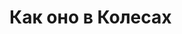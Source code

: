 # Как оно в Колесах

[gif1]: images/e1fb0078e703279fc2d46cd54672259d.gif "Тонкий уехал в отпуск, а у нас апи"

[gif2]: images/97e7f3a2c626d1734d5242bc13174839.gif "внедрили апи на колёсах"

[gif3]: images/2177f452e2078fe80a3d2bbd924c91e9.gif "работа над баннеркой"

[gif4]: images/8bb527744d16b3493f90addee359d710.gif "Тонкий пришёл на работу"

[gif5]: images/d244cbf82727a465a893dd83fabe6cf7.gif "Тонкий оценивает работу остальных разработчиков"

[gif6]: images/332173d4caba2134da9816d45a612a63.gif "Борода месяц писал кору дуба"

[gif7]: images/f6216d31488012fb859130d5bb4d571e.gif "решили начать использовать зендовские формы"

[gif8]: images/c537c9348cb5fe4b4fcb26a4dcecc9d0.gif "забрали айдрайв"

[gif9]: images/b0050b9864280cbc54d1b3599fbe5fda.gif "Тонкий проводит собеседование"

[gif10]: images/05fd0541714fd6b454fbc74b54acc5a7.gif "Купили кофе-машину"

[gif11]: images/c4d197f67b21d0c42b17a94e5f4b8934.gif "Задал Максиму простой вопрос"

[gif12]: images/a23caa99-d883-40b5-a8d9-4dee16a79b36.gif "Когда Борода проводил собеседования"

[gif13]: images/0275e87a-f1af-457f-a9eb-45263a58f5e9.gif "... или так"

[gif14]: images/e5a6440c-6fcc-4ee9-abbe-405fc3979f48.gif "Максим в 12:45"

[gif15]: images/bb7b6810-b6e1-478b-931a-7c1f756c303c.gif "DROP DATABASE kolesa © mkw"

[gif16]: images/cdc3fb4f-a927-4abc-932a-79a3c8bc06b5.gif "Завели баннерку на одном бекенде вместо четырёх"

[gif17]: images/ff24cc61-2514-43bc-9cf6-d7d964c515e7.gif "Код после SEO-оптимизации"

[gif18]: images/93c36202-00b6-47e8-98bd-c7db3ad92a0f.gif "«Мне некогда читать книгу Pro Git»"

[gif19]: images/225d77ca-3530-4ff6-b325-d5a3c3e3c76b.gif "Fatal error: Call to member function of non-object"

[gif20]: images/208aee70-6569-4b42-bffb-06202ff789e2.gif "«Давайте уменьшим количество http-запросов с помощью AJAX»"

[gif21]: images/83893ce9-3147-4f0a-8614-59ae824a642f.gif "Борода прочитал баг-репорт от Ирины"

[gif22]: images/197b2590-9542-4ff4-a6e5-62304b857ea6.gif "Максим заскучал"

[gif23]: images/6fc43fa7-2165-43b9-8575-fa98c8c9de3d.gif "... или так"

[gif24]: images/c72b9b02-0be9-4f22-aa2c-2a562646a1ae.gif "Хотфикс прямо на продакшне"

[gif25]: images/de0dbfd7-4d6f-48e2-b71b-ff392122ca76.gif "21:30, kolesa.kz"

[gif26]: images/e8869aba-371d-44ee-81fb-ccc8da022404.gif "Директор заметил баг"

[gif27]: images/b49f06c8-7a99-45de-8d2f-cd87675803a3.gif "Максим и парсеры"

[gif28]: images/634bbbaf-295c-47d1-9afa-89f95f42de42.gif "alaps-vm-kolesa-fe1 $ tail -f /var/log/haproxy.log"

[gif29]: images/d9fb59c2-f413-47fd-a03f-3a4bc40cccb9.gif "«Зачем Колёсам штатный админ?!»"

[gif30]: images/aef97578-ddac-4690-b0d4-87832af6a1e6.gif "«Остались мелочи по вёрстке»"

[gif31]: images/8e17afbf-e9bb-4448-963d-d089211de0ed.gif "Троллим Зелёного"

[gif32]: images/096d48ea-5430-4f06-9f93-5e28d07d844f.gif "Троллим Фару"

[gif33]: images/315b6d64-f844-4ee8-8dff-686d2363a39c.gif "Переход на Git"

[gif34]: images/0694daef-7361-48be-bf6b-adca1a5eee9b.gif "Максим обновляет GitLab"

[gif35]: images/dd6a4b3e-f8e3-4c28-85f9-b520a16b106d.gif "Админ с точки зрения программистов"

[gif36]: images/7f8e7f0b-e9c7-459f-9b07-95c14c96f2ee.gif "«Перенесите фичу на Крышу, там же просто копипаста!»"

[gif37]: images/ed7734a2-c78f-4d6c-af24-4ef038020610.gif "Жанат и Аким"

[gif38]: images/22164fab-a34c-44d1-95fc-b2e566c020c2.gif "Борода пишет код"

[gif39]: images/d57656f2-3947-4317-a355-f653bff84433.gif "... или так"

[gif40]: images/d29df67b-ab12-4d3e-b081-6e0e8584ac5e.gif "Утро Тонкого"

[gif41]: images/552ddb9a-9ad0-46a1-aa71-e667990d3d0d.gif "... и вечер Максима"

[gif42]: images/224e70d8-2361-458f-b17f-637d162765a1.gif "Тонкий на merge request'ах"

[gif43]: images/2d8e33a7-bbdc-4efc-b480-eb01d0eecc7c.gif "Своя обёртка над СУБД и кешем"

[gif44]: images/f4a4b036-6e8d-4b1c-914f-0082e02609cd.gif "Выгрузка для Яндекса не работает"

[gif45]: images/61831667-f264-4be1-bfb5-503757092026.gif "Тегированный кеш от Павла Черторогова"

[gif46]: images/2da6235d-3228-406e-b00b-d04ab19ee9f5.gif "Артёма попросили «причесать формы»"

[gif47]: images/1beb7e65-80dd-4a7f-8e2e-bddf710ebcb0.gif "Разработчики и Linux"

[gif48]: images/9ea657eb-472b-4fee-ac31-9c55caadb5f3.gif "«Кто хочет исправить этот баг?»"

[gif49]: images/2fbe4e51-4996-4045-8bdf-bb82cc4a99a0.gif "Лекция по архитектуре Колёс. Третий слева — Зелёный."

[gif50]: images/1786f326-d45a-4e83-9c37-5724468373fb.gif "«Игорь, можешь подойти, у меня тут небольшой замес»"

[gif51]: images/9edcd9ec-d1f5-4bfb-9487-0d39e7d7e152.gif "«Зарелизим это сегодня, в пятницу, ведь ещё всего-лишь 17:10»"

[gif52]: images/2c871dba-1ec4-4a99-9d8f-cb766f8580c3.gif "Николай пришёл работать в Колёса"

[gif53]: images/d4ff7859-9589-46aa-85ff-3b72b76cabcb.gif "Ирина пришла к нам в кабинет"

[gif54]: images/7e045c78-fbd0-4632-93b7-7f15ce3b3da2.gif "Корявая миграция убила в базе статистику за прошлый год, но мы предварительно сделали бекап"

[gif55]: images/fbeced85-a1e0-4809-a2f5-573aae6d5d29.gif "На планёрке:[br]- Сегодня релиз![br]- Да!"

[gif56]: images/13d1bc42-955e-4a0d-864e-4f2dd125eab0.gif "Основной принцип рефакторинга легаси-кода"

[gif57]: images/290580ab-114f-473c-be11-fc74134e27c8.gif "Кто-то по незнанию решил тролльнуть Тонкого"

[gif58]: images/Reynholm-window-exit.gif "Директор, когда мы налажали (в который раз)"

[gif59]: images/80a10f54-7cc1-4493-9058-ed2cef9d0335.gif "Отправили лишних 200К писем"

[gif60]: images/da012dce-3094-4896-998d-d8fc75971b65.gif "Фара ждет, когда запушит Дима, Дима ждёт, когда запушит Гриша, а Борода ждёт, когда запушит хоть кто-нибудь."

[gif61]: images/2645738.gif "Тестировщики в процессе тестирования."

[gif62]: images/1555519_10202715066259058_1086375308_n.jpg "Рабочий процесс отдела разработки — взгляд со стороны."

[gif63]: images/512dcad1-057b-466c-852f-c4068c827200.gif "Тонкий, ты пофиксал ту багу в апишке? (trollface)"

[gif64]: images/46eBiK.gif "Борода перед каждым крупным релизом."

[gif65]: images/022a4b86-b7f5-41cc-927f-1b25bbb12cad.gif "Когда ждёшь, пока Тонкий смотрит твой MR."

[gif66]: images/3bed67f4-c0c7-4659-97c7-59eee58de8d4.gif "Неделю верстали Маркет, сказали «Всё готово» и Начальник решил посмотреть."

[gif67]: images/42b0331c-9193-4047-9db3-6b227bb4b356.gif "Ответ на предложение зарелизить код в пятницу после обеда."

[gif68]: images/d7c21fa0-2037-4ade-b7e6-a92292008e80.gif "Добавляем сезонные коэффициенты в баннерку."

[gif69]: images/market-deploy.gif "Запуск Маркета в пре-продакшн."

[gif70]: images/912503a1-48ed-4aac-b8b9-4217700d726e.gif "Когда заходит Директор."

[gif71]: images/6e593207-c89b-4705-a51c-3179ee18aba3.gif "«Мы сделаем Маркет за полгода»."

[gif72]: images/22e359f0-848e-472e-936e-28f37b62a092.gif "Форма подачи на Маркете."

[gif73]: images/f4c980dc-3240-4aca-8bfd-501e29edafa3.gif "Приняли MR от Григория."

[gif74]: images/7d616e3d-9517-422d-8445-b6f0c4a88e4a.gif "«Начальник, посмотри, я доделал регионы на Маркете!»"

[gif75]: images/b9b74d60-a467-4cf0-bb62-a197efde160c.gif "Тонкий чинит поиск по регионам."

[gif76]: images/3a3cfd91-7556-4bbe-8a68-831f0334caa3.gif "Презентация Маркета акционерам."

[gif77]: images/funny_karma_gifs5_vk_com_stolbn.gif "Решил подъебать Максима."

[gif78]: images/ac1617b1-7404-4149-876a-b11fb5253c1e.gif "Гриша и Артём закрывают issue «Авторский надзор»."

[gif79]: images/8805623a-269d-4456-af18-c906bbbb65a1.gif "Наглядная демонстрация процесса построения «хлебных крошек» на Маркете."

[gif80]: images/126f633143ba7a5cb18e518876963848.gif "Запуск Маркета в продакшн."

[gif81]: images/b7ec30a3-7d85-4517-99e6-0f3a0fb22a66.gif "Так и живём…"

[gif82]: images/dce8e3f8-fc44-475a-95cd-276b5a056a34.gif "Начальник вернулся из отпуска."

[gif83]: images/daily_gifdump_453_0686c076.gif "Доработки после code-review."

[gif84]: images/0f7d6318-194e-49dc-8e08-1e8309af5c98.gif "Процесс разработки Маркета."

[gif85]: images/c9d6808b-f4fe-4330-920e-f80a324b7e1c.gif "В критической ситуации у Максима всегда есть верные помощники."

[gif86]: images/86dc08f74a425513d229e2f425e928ca.gif "Отдел разработки со стороны."

[gif87]: images/67f79f1b-0e60-44b8-8e8d-b055e336f048.gif "Типичное собеседование с Сиропычем."

[gif88]: images/169382_10a4.gif "«Смотри, какую клёвую штуку я сделал!»"

[gif89]: images/2f911054-5a36-4fb5-9633-f0c5b8dc16f0.gif "Нам сказали, что в новом офисе будет open space."

[gif90]: images/3cc73f64-5124-483b-a1ba-175d80f68433.gif "— Игорь, у меня тут такая проблема…[br]— Спроси лучше у Тонкого (trollface)"

[gif91]: images/5e20a3a2-032a-42ca-821f-0958facd97fc.gif "Процесс прохождения Code-review."

[gif92]: images/0ff02d8c-3bf5-493c-8df6-fabb6a72197f.gif "«Код Маркета будет прост и понятен!»"

[gif93]: images/c3e2a8e4-e262-4b4b-af37-2face4615ab6.gif "Тонкий, Аким и валидация на Колёсах."

[gif94]: images/b1b3ca96-efcb-4ecb-ba20-259a49da4c73.gif "Релиз публичного профиля на Маркете."

[gif95]: images/63e1f331-bee2-4648-af36-709f123ea05d.gif "«Должники» на понедельничной планёрке."

[gif96]: images/ce89ea2e-7ed7-4e1d-802c-80661887fd68.gif "Нужно сделать интеграцию баннерки с 1С."

[gif97]: images/4289680e-8be8-4385-abfe-8330cdb7e57a.gif "Очередь на тестирование глазами разработчиков."

[gif98]: images/ef971365-6883-4643-9f5a-cfab15b19cc7.gif "Не понял задачу, не прочитал стандарты кодирования, не написал инструкции для деплоя и что из этого в итоге вышло."

[gif99]: images/Minometchiki.gif "Первая попытка зарелизить «Новые авто»."

[gif100]: images/c7fa5952-c226-4887-aaad-4e6c38b3c061.gif "Нельзя так просто взять и написать код без…"

[gif101]: images/Ckw1Ly.gif "Команда Маркета здесь, здесь все, Никита, Стас и Гриша Метёлкин."

[gif102]: images/4c1bc464-552c-4bc7-b3c2-5038ca168196.gif "Выложили рефакторинг NodLegacy в API."

[gif103]: images/bf6f9e8d-f2e0-414e-9353-925d780f89e3.gif "Максим и MicroCloud."

[gif104]: images/4f95a269-9039-469e-8e9d-695e8be89308.gif "Пока не отдали тестировщикам кнопку деплоя."

[gif105]: images/KeOdr7.gif "Директор разрешил выпилить Гемиус."

[gif106]: images/d14f98a7-115c-4503-9d32-e20d34b2be43.gif "«Ведущие» перед крупным релизом."

[gif107]: images/5a42dc36-7db1-4acb-a388-e5f717e3a316.gif "Копипастим код с Маркета на Колёса."

[gif108]: images/b08faec6-e403-47bb-8c18-41eea6aeee83.gif "Внедряем SSO и ВНЕЗАПНО «Call to undefined function Security\mcrypt_get_iv_size()»"

[gif109]: images/f4e5ada8-3ccc-4ad7-b55b-a75a1a9461ff.gif "Мобильная версия к 20-му апреля."

[gif110]: images/2032e87c-f5bc-4176-b93c-e6fc7cb45df6.gif "Ожидания от мобильной версии Маркета."

[gif111]: images/a4a024bd-004c-40e9-9f89-2c7421eec95f.gif "Сказали запустить моб. версию к 20-му апреля."

[gif112]: images/4997e590-5cb6-4cc2-a61f-90b315a58102.gif "Первый раз настраиваешь сборку в бамбу."

[gif113]: images/71ac6b0c-9d7e-4697-8721-55fc7df913ac.gif "Григорий пишет код."

[gif114]: images/cde893cd-2d8d-4ed0-afb5-488085d00ea6.gif "Мобильная версия Колёс движется к релизу."

[gif115]: images/1375179273_484568944.gif "Начинаем писать автотесты."

[gif116]: images/ezgif-1221069796.gif "Перевод SMS на методы API."

[gif117]: images/c5189909-e240-4ba3-a75b-7f110839e3b9.gif "Проект «Крутые запчасти»."

[gif118]: images/pA9zE.gif "Выработка стандарта css."

[gif119]: images/tumblr_nvr0kzpk7L1uuyy36o1_400.gif "Делаешь большую интересную задачу, но всегда находится что-то срочное."

[gif120]: images/b030f0d5-0daf-4cea-b9c2-6db1e296c248.gif "Работа над платёжным шлюзом."

[gif121]: images/giphy.gif "Когда приоритеты задачи меняются несколько раз в день."

[gif122]: images/giphy1.gif "Это про нас © Директор"

[gif123]: images/681e9b93-078b-48f4-bad1-7e36c492ba24.gif "Льем хотфикс на продакшн «Да там только CSS»"

[gif124]: images/39b023c7-dd64-47b2-a8dc-fa56e2d6a8e6.gif "Релиз сервиса подсчёта просмотров на InfluxDB"

[gif125]: images/5f9aV49HRZNUFeGlv8q8_Softball_Legend.gif "Релиз фичи, полностью покрытой тестами"

[gif126]: images/94b067df-3930-422f-adeb-726505a7c561.gif "Тонкий уходит из Колёс"

[gif127]: images/1456137823-edf7da6903f5d94f90f8f6bb28cb97ef.gif "Когда «немножко сломал» _health в API"

[gif128]: images/4a8afadf-30f1-47d8-946e-799a442f45f4.gif "У нас будет единый API для трёх проектов, говорили они"

[gif129]: images/l2R02CF7AKCEZmeSk.gif "Когда взялся написать скрипт автопродления проверенных авто"

[gif130]: images/502bea02-5ffb-40e7-a8c2-a03ee2e7597d.gif "Тестовый обед в компании"

[gif131]: images/6090b86d-14b5-4a28-916c-935c2dacca77.gif "Гриша предложил помощь с ПШБ"

[gif132]: images/114a9c4e0.gif "OpenStack Swift сломался"

[gif133]: images/200.gif "Каждый раз, когда пытаешься ускорить поиск в API"

[gif134]: images/3oz8xXYDoGM0QUDnfW.gif "Релиз ЛС на Маркете"

[gif135]: images/90c10886-fa59-4f94-b295-834944b38fec.gif "Строим своё хранилище фотографий"

[gif136]: images/borsch1.gif "Мотивация от Алексея"

[gif137]: images/ezgif-1848815824.gif "Разработка формы подачи для Колёс на новом движке"

[gif138]: images/ezgif.com-809bc7cd55.gif "Когда намержили все фиксы по дефектовочному акту в одну ветку и мержим её в мастер"

[gif139]: images/15656170_1431291790221971_2469213678138818560_n.gif "Менеджер, разработчик и задача «Click to add description»"

[gif140]: images/ezgif-1-8150a790ce.gif "Борода и Алексей выбирают между MediaWiki и Confluence"

[gif141]: images/ezgif-1-183daa1517.gif "Когда после PHP изучаешь Golang"

[gif142]: images/tumblr_ojuso5uFbE1s02vreo1_400.gif "Внедряем Clickhouse"

[gif143]: images/e84fa9c2-0247-4afe-9745-0cee51e65ffb.gif "Фоточки не грузятся"

[gif144]: images/e60dca89-c008-4b10-b8f4-5d98b445fbbe.gif "Работа над автокредитом"

[gif145]: images/ezgif-4-00920b173b.gif "Копипастим сочный поиск с Маркета на Колёса"

[gif146]: images/ezgif-4-329f991a7d.gif "Когда сломался эластик"

[gif147]: images/ezgif-4-5cc1f6ebbf.gif "Смотришь PR по автокредиту"

[gif148]: images/fef653a7-7d1a-4492-a5ec-f2cd313f4dc9.gif "Когда релизили PHP7 в API, а сломали PPA"

[gif149]: images/ezgif-3-87bf66a759.gif "Построили отказоустойчивое хранилище фоток (на самом деле нет)"

[gif150]: images/f4f4f273-99f3-4057-a1bb-080fe25f30b9.gif "Процесс внедрения МСФО (проектировали шоколадный фонтан, а получилось это)"

[gif151]: images/ezgif-4-82aba35ff7af.gif "Релиз вип-блока на Колесах"

[gif152]: images/ezgif-1-f115e1e52ca0.gif "Очередной релиз ПШБ"

[gif153]: images/ezgif-1-72dda473be0e.gif "Кода продакт-менеджеру невтерпеж"

[gif154]: images/scooter.gif "Четкое планирование и декомпозиция, а потом дедлайн..."

[gif155]: images/3iywzc.gif "Зарелизили новую фичу, ожидая высокие KPI"

[gif156]: images/3iywkx.gif "Принципы командной работы в действии"

[gif157]: images/vorota.gif "Делаем новый каталог в Колесах"